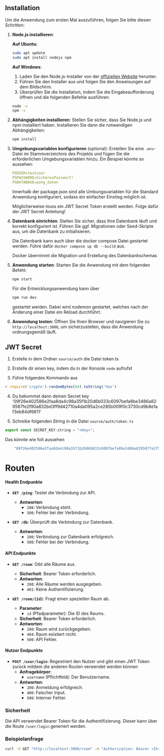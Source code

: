 
## Installation

Um die Anwendung zum ersten Mal auszuführen, folgen Sie bitte diesen Schritten:

1. **Node.js installieren**:

    **Auf Ubuntu**:
    ```bash
    sudo apt update
    sudo apt install nodejs npm
    ```

    **Auf Windows**:
    1. Laden Sie den Node.js-Installer von der [offiziellen Website](https://nodejs.org/) herunter.
    2. Führen Sie den Installer aus und folgen Sie den Anweisungen auf dem Bildschirm.
    3. Überprüfen Sie die Installation, indem Sie die Eingabeaufforderung öffnen und die folgenden Befehle ausführen:
    ```cmd
    node -v
    npm -v
    ```

2. **Abhängigkeiten installieren**:
    Stellen Sie sicher, dass Sie Node.js und npm installiert haben. Installieren Sie dann die notwendigen Abhängigkeiten:
    ```bash
    npm install
    ```

3. **Umgebungsvariablen konfigurieren** (optional):
    Erstellen Sie eine `.env`-Datei im Stammverzeichnis des Projekts und fügen Sie die erforderlichen Umgebungsvariablen hinzu. Ein Beispiel könnte so aussehen:
    ```yml
    PGUSER=testuser 
    PGPASSWORD=SicheresPasswort! 
    PGDATABASE=pong_daten
    ```
    Innerhalb der package.json sind alle Umbungsvariablen für die Standard Anwendung konfiguriert, sodass ein einfacher
    Einstieg möglich ist.

    Möglicherweise muss ein JWT Secret Token erstellt werden. Folge dafür der JWT Secret Anleitung!

4. **Datenbank einrichten**:
    Stellen Sie sicher, dass Ihre Datenbank läuft und korrekt konfiguriert ist. Führen Sie ggf. Migrationen oder Seed-Skripte aus, um die Datenbank zu initialisieren.

    Die Datenbank kann auch über die docker compose Datei gestartet werden.
    Führe dafür ``docker compose up db --build`` aus.

    Docker übernimmt die Migration und Erstellung des Datenbankschemas 

5. **Anwendung starten**:
    Starten Sie die Anwendung mit dem folgenden Befehl:
    ```bash
    npm start
    ```
    Für die Entwicklungsanwendung kann über
    ```bash
    npm run dev
    ```
    gestartet werden. Dabei wird nodemon gestartet, welches nach der Änderung einer Datei ein
    Reload durchführt.

6. **Anwendung testen**:
    Öffnen Sie Ihren Browser und navigieren Sie zu `http://localhost:3000`, um sicherzustellen, dass die Anwendung ordnungsgemäß läuft.

## JWT Secret

1. Erstelle in dem Ordner ``source/auth`` die Datei token.ts

2. Erstelle dir einen key, indem du in der Konsole ``node`` aufrufst

3. Führe folgendes Kommando aus
```js
> require('crypto').randomBytes(64).toString('hex')
```

4. Du bekommst dann deinen Secret key
 '09f26e402586e2faa8da4c98a35f1b20d6b033c6097befa8be3486a829587fe2f90a832bd3ff9d42710a4da095a2ce285b009f0c3730cd9b8e1af3eb84df6611'

5. Schreibe folgenden String in die Datei ``source/auth/token.ts``
```js
export const SECRET_KEY:string = "<Key>";
```
Das könnte wie folt aussehen
```js
    "09f26e402586e2faa8da4c98a35f1b20d6b033c6097befa8be3486a829587fe2f90a832bd3ff9d42710a4da095a2ce285b009f0c3730cd9b8e1af3eb84df6611";
```

# Routen

#### Health Endpunkte

- **`GET /ping`**: Testet die Verbindung zur API.
    - **Antworten**:
        - `200`: Verbindung steht.
        - `500`: Fehler bei der Verbindung.

- **`GET /db`**: Überprüft die Verbindung zur Datenbank.
    - **Antworten**:
        - `200`: Verbindung zur Datenbank erfolgreich.
        - `500`: Fehler bei der Verbindung.

#### API Endpunkte

- **`GET /room`**: Gibt alle Räume aus.
    - **Sicherheit**: Bearer Token erforderlich.
    - **Antworten**:
        - `200`: Alle Räume werden ausgegeben.
        - `401`: Keine Authentifizierung.

- **`GET /room/{id}`**: Fragt einen speziellen Raum ab.
    - **Parameter**:
        - `id` (Pfadparameter): Die ID des Raums.
    - **Sicherheit**: Bearer Token erforderlich.
    - **Antworten**:
        - `200`: Raum wird zurückgegeben.
        - `404`: Raum existiert nicht.
        - `500`: API Fehler.

#### Nutzer Endpunkte

- **`POST /user/login`**: Regestriert den Nutzer und gibt einen JWT Token zurück mitdem die anderen Routen verwendet werden können
    - **Anfragekörper**:
        - `username` (Pflichtfeld): Der Benutzername.
    - **Antworten**:
        - `200`: Anmeldung erfolgreich.
        - `400`: Falscher Input.
        - `500`: Interner Fehler.

### Sicherheit

Die API verwendet Bearer Token für die Authentifizierung. Dieser kann über die Route ``/user/login`` generiert werden.

### Beispielanfrage

```bash
curl -X GET "http://localhost:3000/room" -H "Authorization: Bearer <Ihr-Token>"
```

 

